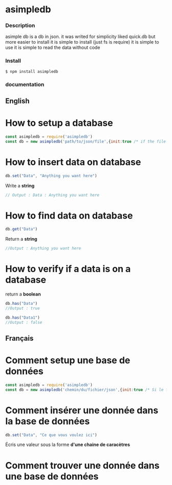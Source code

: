 # asimpledb
### Description
asimple db is a db in json. it was writed for simplicity liked quick.db but more easier to install
it is simple to install (just fs is require)
it is simple to use
it is simple to read the data without code
### Install
`$ npm install asimpledb`
### documentation
## English 
# How to setup a database
```js
const asimpledb = require('asimpledb') 
const db = new asimpledb('path/to/json/file',{init:true /* if the file doesnt exist */})
```
# How to insert data on database
```js
db.set("Data", "Anything you want here")
```
Write a __string__
```js
// Output : Data : Anything you want here
``` 

# How to find data on database
```js
db.get("Data")
```
Return a __string__
```js
//Output : Anything you want here
```

# How to verify if a data is on a database
return a __boolean__
```js
db.has("Data")
//Output : true

db.has("Data1")
//Output : false
```
## Français
# Comment setup une base de données
```js
const asimpledb = require('asimpledb') 
const db = new asimpledb('chemin/du/fichier/json',{init:true /* Si le fichier n'existe pas */})
```
# Comment insérer une donnée dans la base de données
```js
db.set("Data", "Ce que vous voulez ici")
```
Écris une valeur sous la forme __d'une chaine de caracètres__
# Comment trouver une donnée dans une base de données
